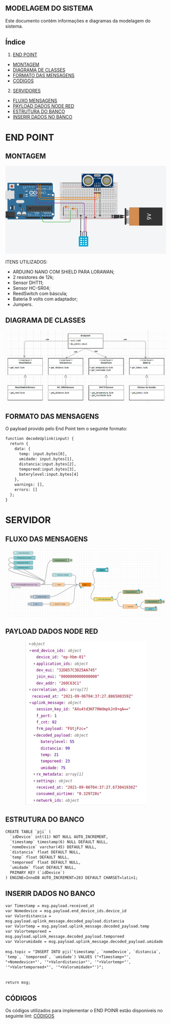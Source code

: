 ## MODELAGEM DO SISTEMA
Este documento contém informações e diagramas da modelagem do sistema.

<!-- ÍNDICE -->
## Índice
 
1. [END POINT](https://github.com/HBM-Control/HBM-Control/blob/main/Documentos/modelagem.md#end-point)


  - [MONTAGEM](https://github.com/HBM-Control/HBM-Control/blob/main/Documentos/modelagem.md#montagem)
  - [DIAGRAMA DE CLASSES](https://github.com/HBM-Control/HBM-Control/blob/main/Documentos/modelagem.md#diagrama-de-classes)
  - [FORMATO DAS MENSAGENS](https://github.com/HBM-Control/HBM-Control/blob/main/Documentos/modelagem.md#formato-das-mensagens)
  - [CODIGOS](https://github.com/HBM-Control/HBM-Control/blob/main/Documentos/modelagem.md#códigos)
  
2. [SERVIDORES](https://github.com/HBM-Control/HBM-Control/blob/main/Documentos/modelagem.md#servidor)
  - [FLUXO MENSAGENS](https://github.com/HBM-Control/HBM-Control/blob/main/Documentos/modelagem.md#fluxo-das-mensagens)
  - [PAYLOAD DADOS NODE RED](https://github.com/HBM-Control/HBM-Control/blob/main/Documentos/modelagem.md#payload-dados-node-red)
  - [ESTRUTURA DO BANCO](https://github.com/HBM-Control/HBM-Control/blob/main/Documentos/modelagem.md#estrutura-do-banco)
  - [INSERIR DADOS NO BANCO](https://github.com/HBM-Control/HBM-Control/blob/main/Documentos/modelagem.md#inserir-dados-no-banco)

  <h1>END POINT</h1>
  
  ## MONTAGEM
  
  <p align="center">
  <img src="https://github.com/HBM-Control/HBM-Control/blob/main/Documentos/imagens/montagem.png" />
</p>

ITENS UTILIZADOS:
 - ARDUINO NANO COM SHIELD PARA LORAWAN;
 - 2 resistores de 12k;
 - Sensor DHT11;
 - Sensor HC-SR04;
 - ReedSwitch com báscula;
 - Bateria 9 volts com adaptador;
 - Jumpers.

  
  ## DIAGRAMA DE CLASSES
  
  <p align="center">
  <img src="https://github.com/HBM-Control/HBM-Control/blob/main/Documentos/imagens/endpoint_classes.JPG" />
</p>
  
  ## FORMATO DAS MENSAGENS
  O payload provido pelo End Point tem o seguinte formato:
~~~
function decodeUplink(input) {
  return {
    data: {
      temp: input.bytes[0],
      umidade: input.bytes[1],
      distancia:input.bytes[2],
      temporeed:input.bytes[3],
      baterylevel:input.bytes[4]
    },
    warnings: [],
    errors: []
  };
}
~~~

<h1>SERVIDOR</h1>

## FLUXO DAS MENSAGENS

<p align="center">
  <img src="https://github.com/HBM-Control/HBM-Control/blob/main/Documentos/imagens/FluxoDasMensagens.png" />
</p>

## PAYLOAD DADOS NODE RED

<p align="center">
  <img src="https://github.com/HBM-Control/HBM-Control/blob/main/Documentos/imagens/PayloadRecebido.png" />
</p>

## ESTRUTURA DO BANCO

~~~
CREATE TABLE `pji` (
  `idDevice` int(11) NOT NULL AUTO_INCREMENT,
  `timestamp` timestamp(6) NULL DEFAULT NULL,
  `nomeDevice` varchar(45) DEFAULT NULL,
  `distancia` float DEFAULT NULL,
  `temp` float DEFAULT NULL,
  `temporeed` float DEFAULT NULL,
  `umidade` float DEFAULT NULL,
  PRIMARY KEY (`idDevice`)
) ENGINE=InnoDB AUTO_INCREMENT=283 DEFAULT CHARSET=latin1;
~~~

## INSERIR DADOS NO BANCO

~~~
var Timestamp = msg.payload.received_at
var Nomedevice = msg.payload.end_device_ids.device_id
var Valordistancia = msg.payload.uplink_message.decoded_payload.distancia
var Valortemp = msg.payload.uplink_message.decoded_payload.temp
var Valortemporeed = msg.payload.uplink_message.decoded_payload.temporeed
var Valorumidade = msg.payload.uplink_message.decoded_payload.umidade

msg.topic = "INSERT INTO pji(`timestamp`, `nomeDevice`, `distancia`, `temp`, `temporeed`, `umidade`) VALUES ("+Timestamp+"', "+Nomedevice+"', '"+Valordistancia+"', '"+Valortemp+"', '"+Valortemporeed+"', '"+Valorumidade+"')";


return msg;
~~~

## CÓDIGOS
Os códigos utilizados para implementar o END POINR estão disponiveis no seguinte lint: [CÓDIGOS](https://github.com/HBM-Control/HBM-Control/tree/main/codigos/endpoint)
